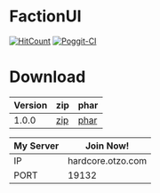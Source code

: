 # FactionUI

[![HitCount](http://hits.dwyl.io/BumbumKill/FactionUI.svg)](http://hits.dwyl.io/BumbumKill/FactionUI)
[![Poggit-CI](https://poggit.pmmp.io/ci/BumbumKill/FactionUI/FactionUI)](https://poggit.pmmp.io/ci/BumbumKill/FactionUI/FactionUI)

 # Download
| Version | zip | phar |
| --- | --- | --- |
| 1.0.0 | [zip](https://github.com/BumbumKill/FactionUI/archive/1.0.0.zip) | [phar](https://github.com/BumbumKill/FactionUI/releases/download/1.0.0/FactionsUI_v1.0.0.phar) |


| My Server     |  Join Now!             |
| ------------- | ------------- |
| IP            | hardcore.otzo.com  |
| PORT          | 19132  |
